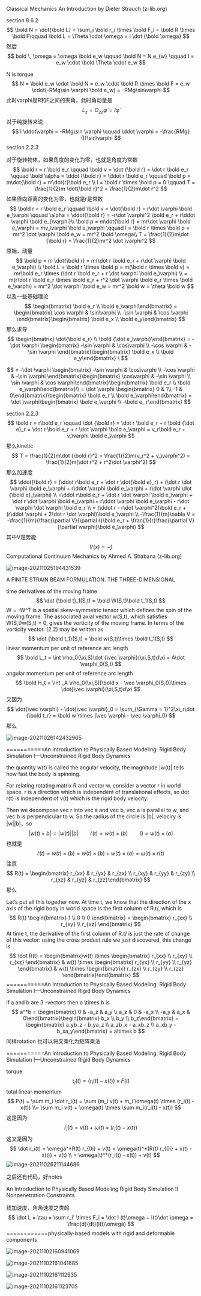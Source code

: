 Classical Mechanics An Introduction by Dieter Strauch (z-lib.org)

section 8.6.2
$$
\bold N = \dot{\bold L} = \sum_i \bold r_i \times \bold F_i = \bold R \times \bold F\qquad \bold L = \Theta \cdot \omega = I \dot {\bold \omega}
$$
然后
$$
bold \, \omega = \omega \bold e_w \qquad \bold N = N e_{w} \qquad I = e_w \cdot \bold \Theta \cdot e_w
$$


N is torque
$$
N = \bold e_w \cdot \bold N = e_w \cdot \bold R \times \bold F = e_w \cdot(-RMg\sin \varphi \bold e_w) = -RMg\sin\varphi
$$
此时varphi是R和F之间的夹角，此时角动量是
$$
L_z = \Theta_{zz}\dot \varphi = I \dot \varphi
$$
对于纯旋转来说
$$
I \ddot\varphi = -RMg\sin \varphi \qquad \ddot \varphi = -\frac{RMg}{I}\sin\varphi
$$
section 2.2.3

对于旋转物体，如果角度的变化为零，也就是角度为常数
$$
\bold r = r \bold e_r \qquad \bold v = \dot {\bold r} = \dot r \bold e_r \qquad \bold \alpha = \ddot {\bold r} = \ddot r \bold e_r \qquad \bold p = m\dot{\bold r} = m\dot{r}\bold e_r \\
l = \bold r \times \bold p = 0 \qquad T = \frac{1}{2}m \dot{\bold r}^2 = \frac{1}{2}m\dot r^2
$$
如果径向距离的变化为零，也就是r是常数
$$
\bold r = r \bold e_r \qquad \bold v = \dot{\bold r} = r\dot \varphi \bold e_\varphi \qquad \alpha = \ddot{\bold r} = -r\dot \varphi^2 \bold e_r + r\ddot \varphi \bold e_{\varphi}\\
\bold p = m\dot{\bold r} = mr\dot \varphi \bold e_\varphi = mv_\varphi \bold e_\varphi \qquad l = \bold r \times \bold p = mr^2 \dot \varphi \bold e_w = mr^2 \bold \omega\\ T = \frac{1}{2}m\dot {\bold r} = \frac{1}{2}mr^2 \dot \varphi^2
$$
原始，动量
$$
\bold p = m \dot{\bold r} = m(\dot r \bold e_r + r\dot \varphi \bold e_\varphi) \\
\bold L = \bold r \times \bold p = m(\bold r \times \bold v) = mr\bold e_r \times (\dot r \bold e_r + r \dot \varphi \bold e_\varphi) \\
= m(r\dot r \bold e_r \times  \bold e_r + r^2 \dot \varphi \bold e_r \times \bold e_\varphi) = mr^2 \dot \varphi \bold e_w = mr^2 \bold w  = \theta \bold w
$$
以及一些基础理论
$$
\begin{bmatrix} \bold e_r \\ \bold e_\varphi\end{bmatrix} = \begin{bmatrix} \cos \varphi & \sin\varphi \\ -\sin \varphi & \cos \varphi \end{bmatrix}\begin{bmatrix} \bold e_x \\ \bold e_y\end{bmatrix}
$$
那么求导
$$
\begin{bmatrix} \dot{\bold e_r} \\ \bold {\dot e_\varphi}\end{bmatrix} = -\dot \varphi \begin{bmatrix} -\sin \varphi & \cos\varphi \\ -\cos \varphi & -\sin \varphi \end{bmatrix}\begin{bmatrix} \bold e_x \\ \bold e_y\end{bmatrix}  \
$$

$$
 = -\dot \varphi \begin{bmatrix} -\sin \varphi & \cos\varphi \\ -\cos \varphi & -\sin \varphi \end{bmatrix}\begin{bmatrix} \cos\varphi & -\sin \varphi \\ \sin \varphi & \cos \varphi\end{bmatrix}\begin{bmatrix} \bold e_r \\ \bold e_\varphi\end{bmatrix}\\
 = \dot \varphi \begin{bmatrix} 0 & 1\\ -1 & 0\end{bmatrix}\begin{bmatrix} \bold e_r \\ \bold e_\varphi\end{bmatrix} = \dot \varphi\begin{bmatrix}  \bold e_\varphi \\ -\bold e_ r\end{bmatrix}
$$

section 2.2.3
$$
\bold r = r\bold e_r \qquad \dot {\bold r} = \dot r \bold e_r + r \bold {\dot e}_r = \dot r \bold e_r + r \dot \varphi \bold e_\varphi = v_r\bold e_r + v_\varphi \bold e_\varphi
$$
那么kinetic 
$$
T = \frac{1}{2}m\dot {\bold r}^2 = \frac{1}{2}m(v_r^2 + v_\varphi^2) = \frac{1}{2}m(\dot r^2 + r^2\dot \varphi^2)
$$
那么加速度
$$
\ddot{\bold r} = (\ddot r\bold e_r + \dot r \dot{\bold e}_r) + (\dot r \dot \varphi \bold e_\varphi + r\ddot \varphi \bold e_\varphi + r\dot \varphi \dot {\bold e}_\varphi) \\
=\ddot r\bold e_r + \dot r \dot \varphi \bold e_\varphi + \dot r \dot \varphi \bold e_\varphi + r\ddot \varphi \bold e_\varphi - r\dot \varphi \dot \varphi \bold e_r \\
= (\ddot r - r\dot \varphi^2)\bold e_r + (r\ddot \varphi + 2\dot r \dot \varphi)\bold e_\varphi \\
-\frac{1}{m}\nabla V = -\frac{1}{m}(\frac{\partial V}{\partial r}\bold e_r + \frac{1}{r}\frac{\partial V}{\partial \varphi}\bold e_\varphi)
$$
其中V是势能
$$
V(x) = -\int
$$
Computational Continuum Mechanics by Ahmed A. Shabana (z-lib.org)

![image-20211025194431539](D:\定理\理论力学\动力学\image-20211025194431539.png)

A FINITE STRAIN BEAM FORMULATION. THE THREE-DIMENSIONAL  

time derivatives of the moving frame
$$
\dot {\bold t}_1(S,t) = \bold W(S,t)\bold t_1(S,t) 
$$
W = -W^T is a spatial skew-symmetric tensor which defines the spin of the moving frame. The associated axial vector w(S,t), which satisfies W(S,t)w(S,t) = 0, gives the vorticity of the moving frame. In terms of the vorticity vector. (2.2) may be written as
$$
\dot {\bold t_1}(S,t) = \bold w(S,t)\times \bold t_1(S,t)
$$
linear momentum per unit of reference arc length
$$
\bold L_t = \int \rho_0(\xi,S)\dot {\vec \varphi}(\xi,S,t)d\xi = A\dot \varphi_0(S,t)
$$
angular momentum per unit of reference arc length
$$
\bold H_t = \int _A \rho_0(\xi,S)[\bold x - \vec \varphi_0(S,t)]\times \dot{\vec \varphi}(\xi,S,t)d\xi
$$
又因为
$$
\dot{\vec \varphi} - \dot{\vec \varphi}_0 = \sum_{\Gamma = 1}^2\xi_r\dot {\bold t_r} = \bold w \times (\vec \varphi - \vec \varphi_0)
$$
那么

![image-20211026142432965](D:\定理\理论力学\动力学\image-20211026142432965.png)

===========An Introduction to Physically Based Modeling: Rigid Body Simulation I—Unconstrained Rigid Body Dynamics  

the quantity w(t) is called the angular velocity, the magnitude |w(t)| tells how fast the body is spinning.

For relating rotating matrix R and vector w, consider a vector r in world space. r is a direction which is independent of translational effects, so dot r(t) is independent of v(t) which is the rigid body velocity.

Then we decompose vec r into vec a and vec b, vec a is parallel to w, and vec b is perpendicular to w. So the radius of the circle is |b|, velociry is |w||b|，so
$$
|w(t) \times b| = |w(t)||b| \qquad \dot r(t) = w(t) \times (b)  \qquad 0 = w(t) \times (a)
$$
也就是
$$
\dot r(t) = w(t) \times (b) = w(t) \times (b) + w(t) \times (a) = \omega(t) \times r(t)
$$
注意
$$
R(t) = \begin{bmatrix} r_{xx} & r_{yx} & r_{zx} \\ r_{xy} & r_{yy} & r_{zy} \\ r_{xz} & r_{yz} & r_{zz}\end{bmatrix}
$$
那么

Let’s put all this together now. At time t, we know that the direction of the x axis of the rigid
body in world space is the first column of R.t/, which is  
$$
R(t) \begin{bmatrix} 1 \\ 0 \\ 0 \end{bmatrix} = \begin{bmatrix} r_{xx} \\ r_{xy} \\ r_{xz} \end{bmatrix}
$$
At time t, the derivative of the first column of R.t/ is just the rate of change of this vector: using the cross product rule we just discovered, this change is  
$$
\dot R(t) = \begin{bmatrix}w(t) \times \begin{bmatrix} r_{xx}  \\ r_{xy}  \\ r_{xz} \end{bmatrix} & w(t) \times \begin{bmatrix} r_{yx}  \\ r_{yy}  \\ r_{yz} \end{bmatrix} & w(t) \times \begin{bmatrix} r_{zx}  \\ r_{zy}  \\ r_{zz} \end{bmatrix}\end{bmatrix}
$$
===========An Introduction to Physically Based Modeling: Rigid Body Simulation I—Unconstrained Rigid Body Dynamics  

if a and b are 3 -vectors then a \times b is
$$
a^*b = \begin{bmatrix} 0 & -a_z & a_y \\ a_z & 0 & -a_x \\ -a_y & a_x & 0\end{bmatrix}\begin{bmatrix} b_x \\ b_y \\ b_z\end{bmatrix} = \begin{bmatrix} a_yb_z - b_ya_z \\ a_zb_x - a_xb_z \\ a_xb_y - b_xa_y\end{bmatrix} = a\times b
$$
同样rotation 也可以将叉乘化为矩阵乘法

===========An Introduction to Physically Based Modeling: Rigid Body Simulation I—Unconstrained Rigid Body Dynamics  

torque
$$
\tau_i(t) = (r_i(t) - x(t)) \times F(t)
$$
total linear momentum
$$
P(t) = \sum m_i \dot r_i(t) = \sum (m_i v(t) + m_i \omega(t) \times (r_i(t) - x(t)) \\= \sum m_i v(t) + \omega(t) \times \sum m_i(r_i(t) - x(t))
$$
这是因为
$$
\dot r_i(t) = v(t) + \omega(t) \times (r_i(t) - x(t))
$$
这又是因为
$$
\dot r_i(t) = \omega^*R(t) r_{0i} + v(t) = \omega(t)^*(R(t) r_{0i} + x(t) -x(t)) + v(t) \\
= \omega(t)^*(r_i(t) - x(t)) + v(t)
$$
![image-20211026211144686](D:\定理\理论力学\动力学\image-20211026211144686.png)

之后还有代码，好notes

An Introduction to Physically Based Modeling Rigid Body Simulation II Nonpenetration Constraints  

线加速度，角角速度之类的
$$
\dot L = \tau = \sum r_i' \times F_i = \dot I (t)\omega + I(t)\dot \omega = \frac{d}{dt}(I(t)\omega)
$$
============physically-based models with rigid and deformable components

![image-20211102160941069](D:\定理\理论力学\动力学\image-20211102160941069-16358406252211.png)

![image-20211102161041685](D:\定理\理论力学\动力学\image-20211102161041685.png)

![image-20211102161112935](D:\定理\理论力学\动力学\image-20211102161112935.png)

![image-20211102161123705](D:\定理\理论力学\动力学\image-20211102161123705.png)
